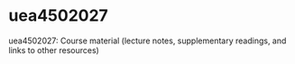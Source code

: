 # uea4502027
uea4502027: Course material (lecture notes, supplementary readings, and links to other resources)
